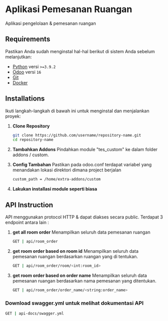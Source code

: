 
# Aplikasi Pemesanan Ruangan

Aplikasi pengelolaan & pemesanan ruangan 

## Requirements

Pastikan Anda sudah menginstal hal-hal berikut di sistem Anda sebelum melanjutkan:

- [Python](https://nodejs.org/) versi `>=3.9.2`
- [Odoo](https://nodejs.org/) versi `16`
- [Git](https://git-scm.com/)
- [Docker](https://www.docker.com/)

## Installations

Ikuti langkah-langkah di bawah ini untuk menginstal dan menjalankan proyek:

1. **Clone Repository**
   ```bash
   git clone https://github.com/username/repository-name.git
   cd repository-name
1. **Tambahkan Addons**
Pindahkan module "tes_custom" ke dalam folder addons / custom.

1. **Config Tambahan**
Pastikan pada odoo.conf terdapat variabel yang menandakan lokasi direktori dimana project berjalan
   ```bash
   custom_path = /home/extra-addons/custom
1. **Lakukan installasi module seperti biasa**

## API Instruction
API menggunakan protocol HTTP & dapat diakses secara public. Terdapat 3 endpoint antara lain :
1. **get all room order**
Menampilkan seluruh data pemesanan ruangan
   ```bash
   GET | api/room_order
1. **get room order based on room id**
Menampilkan seluruh data pemesanan ruangan berdasarkan ruangan yang di tentukan.
   ```bash
   GET | api/room_order/room/<int:room_id>
1. **get room order based on order name**
Menampilkan seluruh data pemesanan ruangan berdasarkan nama pemesanan yang ditentukan.
   ```bash
   GET | api/room_order/order_name/<string:order_name>
   
### Download swagger.yml untuk melihat dokumentasi API

   ```bash
   GET | api-docs/swagger.yml